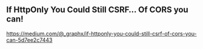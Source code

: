 ## If HttpOnly You Could Still CSRF… Of CORS you can!
https://medium.com/@_graphx/if-httponly-you-could-still-csrf-of-cors-you-can-5d7ee2c7443



